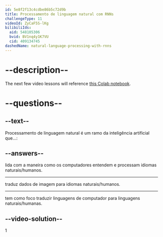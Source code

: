 ```yaml
---
id: 5e8f2f13c4cdbe86b5c72d9b
title: Processamento de linguagem natural com RNNs
challengeType: 11
videoId: ZyCaF5S-lKg
bilibiliIds:
  aid: 548105306
  bvid: BV1nq4y1K7VU
  cid: 409134745
dashedName: natural-language-processing-with-rnns
---
```


# --description--

The next few video lessons will reference [this Colab notebook](https://colab.research.google.com/drive/1ysEKrw_LE2jMndo1snrZUh5w87LQsCxk#forceEdit=true&sandboxMode=true).

# --questions--

## --text--

Processamento de linguagem natural é um ramo da inteligência artificial que...:

## --answers--

lida com a maneira como os computadores entendem e processam idiomas naturais/humanos.

---

traduz dados de imagem para idiomas naturais/humanos.

---

tem como foco traduzir linguagens de computador para linguagens naturais/humanas.

## --video-solution--

1

